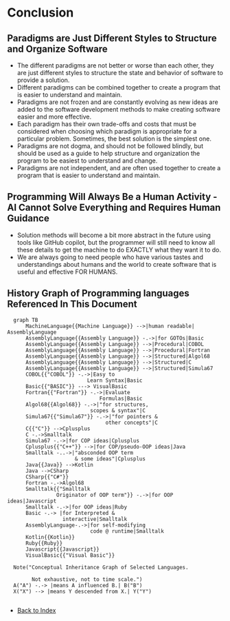 # Conclusion

## Paradigms are Just Different Styles to Structure and Organize Software
  - The different paradigms are not better or worse than each other, they are just different styles to structure the
    state and behavior of software to provide a solution.
  - Different paradigms can be combined together to create a program that is easier to understand and maintain.
  - Paradigms are not frozen and are constantly evolving as new ideas are added to the software development
    methods to make creating software easier and more effective.
  - Each paradigm has their own trade-offs and costs that must be considered when
    choosing which paradigm is appropriate for a particular problem. Sometimes, the best solution is the simplest one.
  - Paradigms are not dogma, and should not be followed blindly, but should be used as a guide to help
    structure and organization the program to be easiest to understand and change.
  - Paradigms are not independent, and are often used together to create a program that is easier to
    understand and maintain.
 
## Programming Will Always Be a Human Activity - AI Cannot Solve Everything and Requires Human Guidance
  - Solution methods will become a bit more abstract in the future using tools like GitHub copilot, but the
    programmer will still need to know all these details to get the machine to do EXACTLY what they want it to do.
  - We are always going to need people who have various tastes and understandings about humans and the world to
    create software that is useful and effective FOR HUMANS.

## History Graph of Programming languages Referenced In This Document
  ```mermaid
    graph TB
        MachineLanguage{{Machine Language}} -->|human readable| AssemblyLanguage
        AssemblyLanguage{{Assembly Language}} -.->|for GOTOs|Basic
        AssemblyLanguage{{Assembly Language}} -->|Procedural|COBOL
        AssemblyLanguage{{Assembly Language}} -->|Procedural|Fortran
        AssemblyLanguage{{Assembly Language}} -->|Structured|Algol68
        AssemblyLanguage{{Assembly Language}} -->|Structured|C
        AssemblyLanguage{{Assembly Language}} -->|Structured|Simula67
        COBOL{{"COBOL"}} -.->|Easy to 
                            Learn Syntax|Basic
        Basic{{"BASIC"}} ---> VisualBasic
        Fortran{{"Fortran"}} -.->|Evaluate 
                                Formulas|Basic
        Algol68{{Algol68}} -.->|"for structures, 
                             scopes & syntax"|C
        Simula67{{"Simula67"}} -.->|"for pointers & 
                                  other concepts"|C
        C{{"C"}} -->Cplusplus
        C -.->Smalltalk
        Simula67 -.->|for COP ideas|Cplusplus
        Cplusplus{{"C++"}} -->|for COP/pseudo-OOP ideas|Java
        Smalltalk -..->|"absconded OOP term 
                        & some ideas"|Cplusplus
        Java{{Java}} -->Kotlin
        Java -->CSharp
        CSharp{{"C#"}}
        Fortran -.->Algol68
        Smalltalk{{"Smalltalk
                  Originator of OOP term"}} -.->|for OOP ideas|Javascript
        Smalltalk -.->|for OOP ideas|Ruby
        Basic -.-> |for Interpreted & 
                    interactive|Smalltalk
        AssemblyLanguage-.->|for self-modifying 
                             code @ runtime|Smalltalk
        Kotlin{{Kotlin}}
        Ruby{{Ruby}}
        Javascript{{Javascript}}
        VisualBasic{{"Visual Basic"}}
    
    Note("Conceptual Inheritance Graph of Selected Languages.
          
          Not exhaustive, not to time scale.")
    A("A") -.-> |means A influenced B.| B("B")
    X("X") --> |means Y descended from X.| Y("Y")
    
  ```

- [Back to Index](README.md)